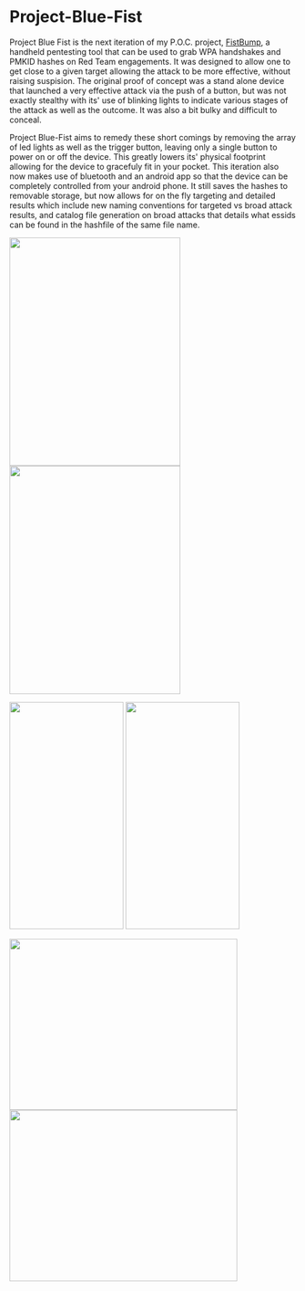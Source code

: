 # Project-Blue-Fist

Project Blue Fist is the next iteration of my P.O.C. project, [FistBump](https://github.com/eliddell1/FistBump), a handheld pentesting tool that can be used to grab WPA handshakes and PMKID hashes on Red Team engagements. It was designed to allow one to get close to a given target allowing the attack to be more effective, without raising suspision.  The original proof of concept was a stand alone device that launched a very effective attack via the push of a button, but was not exactly stealthy with its' use of blinking lights to indicate various stages of the attack as well as the outcome. It was also a bit bulky and difficult to conceal. 

Project Blue-Fist aims to remedy these short comings by removing the array of led lights as well as the trigger button, leaving only a single button to power on or off the device.  This greatly lowers its' physical footprint allowing for the device to gracefuly fit in your pocket.  This iteration also now makes use of bluetooth and an android app so that the device can be completely controlled from your android phone. It still saves the hashes to removable storage, but now allows for on the fly targeting and detailed results which include new naming conventions for targeted vs broad attack results, and catalog file generation on broad attacks that details what essids can be found in the hashfile of the same file name.

<img src="https://github.com/eliddell1/Project-Blue-Fist/blob/master/Images/white_device.jpg" width="300" height="400">   <img src="https://github.com/eliddell1/Project-Blue-Fist/blob/master/Images/white_phone_device.jpg" width="300" height="400">   

<img src="https://github.com/eliddell1/Project-Blue-Fist/blob/master/Images/Screenshot_20181109-181002.png" width="200" height="398">     <img src="https://github.com/eliddell1/Project-Blue-Fist/blob/master/Images/Screenshot_20181109-181027.png" width="200" height="398">      

<img src="https://github.com/eliddell1/Project-Blue-Fist/blob/master/Images/device_fistbumpBLE.jpg" width="400" height="300">

<img src="https://github.com/eliddell1/Project-Blue-Fist/blob/master/Images/device%2Bapp-targeted_attack_mode.jpg" width="400" height="300">





